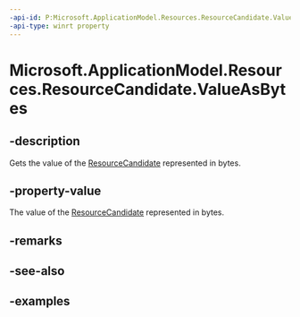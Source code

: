 ```yaml
---
-api-id: P:Microsoft.ApplicationModel.Resources.ResourceCandidate.ValueAsBytes
-api-type: winrt property
---
```


# Microsoft.ApplicationModel.Resources.ResourceCandidate.ValueAsBytes

<!--
public byte[] ValueAsBytes { get; }
-->


## -description

Gets the value of the [ResourceCandidate](resourcecandidate.md) represented in bytes.

## -property-value

The value of the [ResourceCandidate](resourcecandidate.md) represented in bytes.

## -remarks

## -see-also

## -examples



